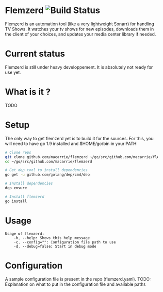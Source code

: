 # Flemzerd ![Build Status](https://travis-ci.org/macarrie/flemzerd.svg?branch=master)

Flemzerd is an automation tool (like a very lightweight Sonarr) for handling TV Shows.
It watches your tv shows for new episodes, downloads them in the client of your choices, and updates your media center library if needed.

# Current status

Flemzerd is still under heavy developpement. It is absolutely not ready for use yet.

# What is it ?

TODO

# Setup

The only way to get flemzerd yet is to build it for the sources.
For this, you will need to have go 1.9 installed and $HOME/go/bin in your PATH

```bash
# Clone repo
git clone github.com/macarrie/flemzerd ~/go/src/github.com/macarrie/flemzerd
cd ~/go/src/github.com/macarrie/flemzerd

# Get dep tool to install dependencies
go get -u github.com/golang/dep/cmd/dep

# Install dependencies
dep ensure

# Install flemzerd
go install
```

# Usage

```
Usage of flemzerd:
    -h, --help: Shows this help message
    -c, --config="": Configuration file path to use
    -d, --debug=false: Start in debug mode
```

# Configuration

A sample configuration file is present in the repo (flemzerd.yaml).
TODO: Explanation on what to put in the configuration file and available paths
